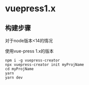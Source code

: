 # vuepress1.x

## 构建步骤
对于node版本<14的情况

使用vue-press 1.x的版本
```
npm i -g vuepress-creator
npx vuepress-creator init myProjName
cd myProjName
yarn
yarn dev
```